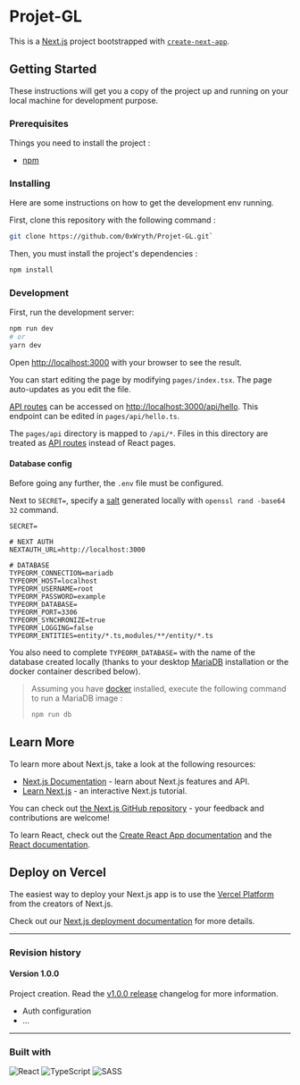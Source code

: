 # Projet-GL

This is a [Next.js](https://nextjs.org/) project bootstrapped with [`create-next-app`](https://github.com/vercel/next.js/tree/canary/packages/create-next-app).

## Getting Started

These instructions will get you a copy of the project up and running on your local machine for development purpose.

### Prerequisites

Things you need to install the project :

- [npm][10]

### Installing

Here are some instructions on how to get the development env running.

First, clone this repository with the following command :

```bash
git clone https://github.com/0xWryth/Projet-GL.git`
```

Then, you must install the project's dependencies :

```bash
npm install
```

### Development

First, run the development server:

```bash
npm run dev
# or
yarn dev
```

Open [http://localhost:3000](http://localhost:3000) with your browser to see the result.

You can start editing the page by modifying `pages/index.tsx`. The page auto-updates as you edit the file.

[API routes](https://nextjs.org/docs/api-routes/introduction) can be accessed on [http://localhost:3000/api/hello](http://localhost:3000/api/hello). This endpoint can be edited in `pages/api/hello.ts`.

The `pages/api` directory is mapped to `/api/*`. Files in this directory are treated as [API routes](https://nextjs.org/docs/api-routes/introduction) instead of React pages.

#### Database config

Before going any further, the `.env` file must be configured.

Next to `SECRET=`, specify a [salt](https://en.wikipedia.org/wiki/Salt_(cryptography)) generated locally with `openssl rand -base64 32` command.

```
SECRET=

# NEXT AUTH
NEXTAUTH_URL=http://localhost:3000

# DATABASE
TYPEORM_CONNECTION=mariadb
TYPEORM_HOST=localhost
TYPEORM_USERNAME=root
TYPEORM_PASSWORD=example
TYPEORM_DATABASE=
TYPEORM_PORT=3306
TYPEORM_SYNCHRONIZE=true
TYPEORM_LOGGING=false
TYPEORM_ENTITIES=entity/*.ts,modules/**/entity/*.ts
```

You also need to complete `TYPEORM_DATABASE=` with the name of the database created locally (thanks to your desktop [MariaDB](https://mariadb.org/) installation or the docker container described below).

> Assuming you have [docker](https://docs.docker.com/get-docker/) installed, execute the following command to run a MariaDB image :
> 
> ```bash
> npm run db
> ```

## Learn More

To learn more about Next.js, take a look at the following resources:

- [Next.js Documentation](https://nextjs.org/docs) - learn about Next.js features and API.
- [Learn Next.js](https://nextjs.org/learn) - an interactive Next.js tutorial.

You can check out [the Next.js GitHub repository](https://github.com/vercel/next.js/) - your feedback and contributions are welcome!

To learn React, check out the [Create React App documentation][20] and the [React documentation](https://reactjs.org/).


## Deploy on Vercel

The easiest way to deploy your Next.js app is to use the [Vercel Platform](https://vercel.com/new?utm_medium=default-template&filter=next.js&utm_source=create-next-app&utm_campaign=create-next-app-readme) from the creators of Next.js.

Check out our [Next.js deployment documentation](https://nextjs.org/docs/deployment) for more details.

---

### Revision history

#### Version 1.0.0

Project creation. Read the [v1.0.0 release][30] changelog for more information.

- Auth configuration
- ...

---

### Built with

![React](https://img.shields.io/badge/React-61DAFB?style=flat-square&logo=React&logoColor=white)
![TypeScript](https://img.shields.io/badge/TypeScript-007ACC?style=flat-square&logo=TypeScript&logoColor=white)
![SASS](https://img.shields.io/badge/SASS-CC6699?style=flat-square&logo=SASS&logoColor=white)
<!-- NextJS ? -->
<!-- Mantine ? -->
<!-- Docker ? -->
<!-- MariaDB ? -->

[10]: https://www.npmjs.com/get-npm
[20]: https://facebook.github.io/create-react-app/docs/getting-started
[30]: https://github.com/0xWryth/Projet-GL/releases/tag/v1.0.0